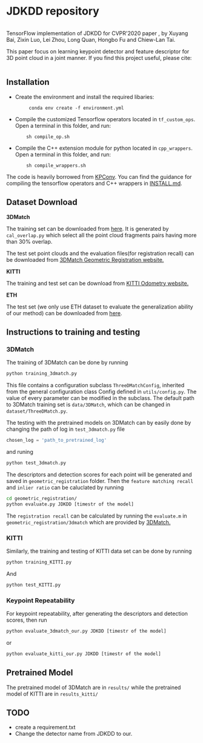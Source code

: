 # JDKDD repository

![]()

TensorFlow implementation of JDKDD for CVPR'2020 paper [](), by Xuyang Bai, Zixin Luo, Lei Zhou, Long Quan, Hongbo Fu and Chiew-Lan Tai.

This paper focus on learning keypoint detector and feature descriptor for 3D point cloud in a joint manner. If you find this project useful, please cite:

```bash

```

## Installation

* Create the environment and install the required libaries:

           conda env create -f environment.yml

* Compile the customized Tensorflow operators located in `tf_custom_ops`. Open a terminal in this folder, and run:

          sh compile_op.sh

* Compile the C++ extension module for python located in `cpp_wrappers`. Open a terminal in this folder, and run:

          sh compile_wrappers.sh
          
The code is heavily borrowed from [KPConv](https://github.com/HuguesTHOMAS/KPConv/). You can find the guidance for compiling the tensorflow operators and C++ wrappers in [INSTALL.md](https://github.com/HuguesTHOMAS/KPConv/blob/master/INSTALL.md).

      
## Dataset Download

**3DMatch**

The training set can be downloaded from [here](https://drive.google.com/file/d/1Vo-D_NOs4HS9wwAE-55ggDpgaPfzdRRt/view?usp=sharing). It is generated by `cal_overlap.py` which select all the point cloud fragments pairs having more than 30% overlap.

The test set point clouds and the evaluation files(for registration recall) can be downloaded from [3DMatch Geometric Registration website.](http://3dmatch.cs.princeton.edu/#geometric-registration-benchmark)

**KITTI**

The training and test set can be download from [KITTI Odometry website.](http://www.cvlibs.net/datasets/kitti/eval_odometry.php)

**ETH**

The test set (we only use ETH dataset to evaluate the generalization ability of our method) can be downloaded from [here](https://share.phys.ethz.ch/~gsg/3DSmoothNet/data/ETH.rar).

## Instructions to training and testing

### 3DMatch

The training of 3DMatch can be done by running
```bash
python training_3dmatch.py
```
This file contains a configuration subclass `ThreeDMatchConfig`, inherited from the general configuration class Config defined in `utils/config.py`. The value of every parameter can be modified in the subclass. The default path to 3DMatch training set is `data/3DMatch`, which can be changed in `dataset/ThreeDMatch.py`. 

The testing with the pretrained models on 3DMatch can by easily done by changing the path of log in `test_3dmatch.py` file

```python
chosen_log = 'path_to_pretrained_log'
```

and runing

```bash
python test_3dmatch.py
```

The descriptors and detection scores for each point will be generated and saved in `geometric_registration` folder. Then the `feature matching recall` and `inlier ratio` can be caluclated by running
```bash
cd geometric_registration/
python evaluate.py JDKDD [timestr of the model]
```
The `registration recall` can be calculated by running the `evaluate.m` in `geometric_registration/3dmatch` which are provided by [3DMatch.](https://github.com/andyzeng/3dmatch-toolbox/tree/master/evaluation/geometric-registration)


### KITTI
Similarly, the training and testing of KITTI data set can be done by running
```bash
python training_KITTI.py
```
And 
```bash
python test_KITTI.py
```

### Keypoint Repeatability

For keypoint repeatability, after generating the descriptors and detection scores, then run

```bash
python evaluate_3dmatch_our.py JDKDD [timestr of the model]
```

or

```bash
python evaluate_kitti_our.py JDKDD [timestr of the model]
```



## Pretrained Model

The pretrained model of 3DMatch are in `results/` while the pretrained model of KITTI are in `results_kitti/`

## TODO
- create a requirement.txt
- Change the detector name from JDKDD to our.
